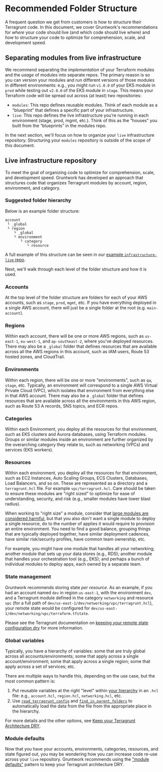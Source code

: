 # Recommended Folder Structure

A frequent question we get from customers is how to structure their Terragrunt code. In this document, we cover Gruntwork's recommendations for _where_ your code should live (and which code should live where) and _how_ to structure your code to optimize for comprehension, scale, and development speed.

## Separating modules from live infrastructure

We recommend separating the _implementation_ of your Terraform modules and the _usage_ of modules into separate repos. The primary reason is so you can version your modules and run different versions of those modules in different environments: e.g., you might run `v1.0.0` of your EKS module in `prod` while testing out `v2.0.0` of the EKS module in `stage`. This means your Terraform code will be spread out across (at least) two repositories:

- `modules`: This repo defines reusable modules. Think of each module as a “blueprint” that defines a specific part of your infrastructure.
- `live`: This repo defines the live infrastructure you’re running in each environment (stage, prod, mgmt, etc.). Think of this as the “houses” you built from the “blueprints” in the modules repo.

In the next section, we'll focus on how to organize your `live` infrastructure repository. Structuring your `modules` repository is outside of the scope of this document.

## Live infrastructure repository

To meet the goal of organizing code to optimize for comprehension, scale, and development speed. Gruntwork has developed an approach that structures code that organizes Terragrunt modules by account, region, environment, and category.

### Suggested folder hierarchy

Below is an example folder structure:

```
account
 └ _global
 └ region
    └ _global
    └ environment
       └ category
          └ resource
```

A full example of this structure can be seen in our [example `infrastructure-live` repo](https://github.com/gruntwork-io/terragrunt-infrastructure-live-example).

Next, we'll walk through each level of the folder structure and how it is used.

### Accounts

At the top level of the folder structure are folders for each of your AWS accounts, such as `stage`, `prod`, `mgmt`, etc. If you have everything deployed in a single AWS account, there will just be a single folder at the root (e.g. `main-account`).

### Regions

Within each account, there will be one or more AWS regions, such as `us-east-1`, `eu-west-1`, and `ap-southeast-2`, where you've deployed resources. There may also be a `_global` folder that defines resources that are available across all the AWS regions in this account, such as IAM users, Route 53 hosted zones, and CloudTrail.

### Environments

Within each region, there will be one or more "environments", such as `qa`, `stage`, etc. Typically, an environment will correspond to a single AWS Virtual Private Cloud (VPC), which isolates that environment from everything else in that AWS account. There may also be a `_global` folder that defines resources that are available across all the environments in this AWS region, such as Route 53 A records, SNS topics, and ECR repos.

### Categories

Within each Environment, you deploy all the resources for that environment, such as EKS clusters and Aurora databases, using Terraform modules. Groups or similar modules inside an environment are further organized by the overarching category they relate to, such as networking (VPCs) and services (EKS workers).

### Resources

Within each environment, you deploy all the resources for that environment, such as EC2 Instances, Auto Scaling Groups, ECS Clusters, Databases, Load Balancers, and so on. These are represented as a directory and a `terragrunt.hcl` file. For example `vpc/terragrunt.hcl`. Care should be taken to ensure these modules are "right sized" to optimize for ease of understanding, security, and risk (e.g., smaller modules have lower blast radius).

When working to "right size" a module, consider that [large modules are considered harmful](https://blog.gruntwork.io/5-lessons-learned-from-writing-over-300-000-lines-of-infrastructure-code-36ba7fadeac1#302b), but that you also don't want a single module to deploy a single resource, do to the number of applies it would require to provision an entire environment. You need to find a good balance, grouping things that are typically deployed together, have similar deployment cadences, have similar risk/security profiles, have common team ownership, etc.

For example, you might have one module that handles all your networking; another module that sets up your data stores (e.g., RDS); another module that handles your orchestration tool (e.g., EKS); and perhaps a bunch of individual modules to deploy apps, each owned by a separate team.

### State management

Gruntwork recommends storing state _per resource_. As an example, if you had an account named `dev` in region `us-east-1`, with the environment `dev`, and a Terragrunt module defined in the category `networking` and resource `vpc` (for a full path of `dev/us-east-1/dev/networking/vpc/terragrunt.hcl`), your remote state would be configured for `dev/us-east-1/dev/networking/vpc/terraform.tfstate`.

Please see the Terragrunt documentation on [keeping your remote state configuration dry](https://terragrunt.gruntwork.io/docs/features/keep-your-remote-state-configuration-dry/) for more information.

### Global variables

Typically, you have a hierarchy of variables: some that are truly global across all accounts/environments; some that apply across a single account/environment; some that apply across a single region; some that apply across a set of services; etc.

There are multiple ways to handle this, depending on the use case, but the most common pattern is:

1. Put reusable variables at the right "level" within [your hierarchy](#suggested-folder-hierarchy) in an `.hcl` file: e.g., `account.hcl`, `region.hcl`, `networking.hcl`, etc.
1. Use [`read_terragrunt_config`](https://terragrunt.gruntwork.io/docs/reference/built-in-functions/#read_terragrunt_config) and [`find_in_parent_folders`](https://terragrunt.gruntwork.io/docs/reference/built-in-functions/#find_in_parent_folders) to automatically load the data from the file from the appropriate place in the hierarchy.

For more details and the other options, see [Keep your Terragrunt Architecture DRY](https://terragrunt.gruntwork.io/docs/features/keep-your-terragrunt-architecture-dry/).

### Module defaults

Now that you have your accounts, environments, categories, resources, and state figured out, you may be wondering how you can increase code re-use across your `live` repository. Gruntwork recommends using the ["module defaults"](<(./module_defaults/index.md)>) pattern to keep your Terragrunt architecture DRY.


<!-- ##DOCS-SOURCER-START
{
  "sourcePlugin": "local-copier",
  "hash": "97d6ec6b2f9cde37baebda97b69cd4ae"
}
##DOCS-SOURCER-END -->
